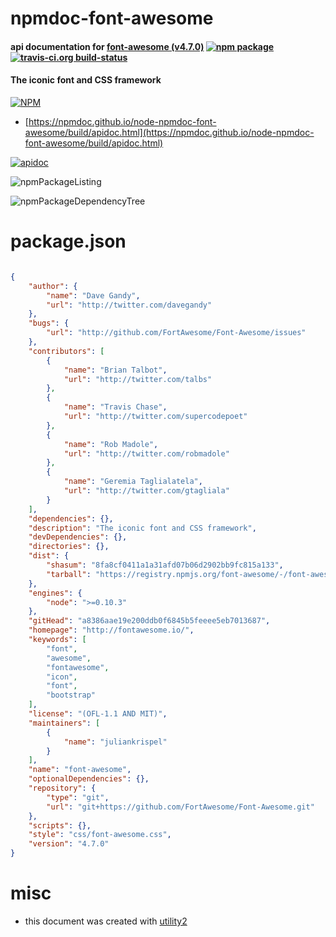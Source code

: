# npmdoc-font-awesome

#### api documentation for  [font-awesome (v4.7.0)](http://fontawesome.io/)  [![npm package](https://img.shields.io/npm/v/npmdoc-font-awesome.svg?style=flat-square)](https://www.npmjs.org/package/npmdoc-font-awesome) [![travis-ci.org build-status](https://api.travis-ci.org/npmdoc/node-npmdoc-font-awesome.svg)](https://travis-ci.org/npmdoc/node-npmdoc-font-awesome)

#### The iconic font and CSS framework

[![NPM](https://nodei.co/npm/font-awesome.png?downloads=true&downloadRank=true&stars=true)](https://www.npmjs.com/package/font-awesome)

- [https://npmdoc.github.io/node-npmdoc-font-awesome/build/apidoc.html](https://npmdoc.github.io/node-npmdoc-font-awesome/build/apidoc.html)

[![apidoc](https://npmdoc.github.io/node-npmdoc-font-awesome/build/screenCapture.buildCi.browser.%252Ftmp%252Fbuild%252Fapidoc.html.png)](https://npmdoc.github.io/node-npmdoc-font-awesome/build/apidoc.html)

![npmPackageListing](https://npmdoc.github.io/node-npmdoc-font-awesome/build/screenCapture.npmPackageListing.svg)

![npmPackageDependencyTree](https://npmdoc.github.io/node-npmdoc-font-awesome/build/screenCapture.npmPackageDependencyTree.svg)



# package.json

```json

{
    "author": {
        "name": "Dave Gandy",
        "url": "http://twitter.com/davegandy"
    },
    "bugs": {
        "url": "http://github.com/FortAwesome/Font-Awesome/issues"
    },
    "contributors": [
        {
            "name": "Brian Talbot",
            "url": "http://twitter.com/talbs"
        },
        {
            "name": "Travis Chase",
            "url": "http://twitter.com/supercodepoet"
        },
        {
            "name": "Rob Madole",
            "url": "http://twitter.com/robmadole"
        },
        {
            "name": "Geremia Taglialatela",
            "url": "http://twitter.com/gtagliala"
        }
    ],
    "dependencies": {},
    "description": "The iconic font and CSS framework",
    "devDependencies": {},
    "directories": {},
    "dist": {
        "shasum": "8fa8cf0411a1a31afd07b06d2902bb9fc815a133",
        "tarball": "https://registry.npmjs.org/font-awesome/-/font-awesome-4.7.0.tgz"
    },
    "engines": {
        "node": ">=0.10.3"
    },
    "gitHead": "a8386aae19e200ddb0f6845b5feeee5eb7013687",
    "homepage": "http://fontawesome.io/",
    "keywords": [
        "font",
        "awesome",
        "fontawesome",
        "icon",
        "font",
        "bootstrap"
    ],
    "license": "(OFL-1.1 AND MIT)",
    "maintainers": [
        {
            "name": "juliankrispel"
        }
    ],
    "name": "font-awesome",
    "optionalDependencies": {},
    "repository": {
        "type": "git",
        "url": "git+https://github.com/FortAwesome/Font-Awesome.git"
    },
    "scripts": {},
    "style": "css/font-awesome.css",
    "version": "4.7.0"
}
```



# misc
- this document was created with [utility2](https://github.com/kaizhu256/node-utility2)
